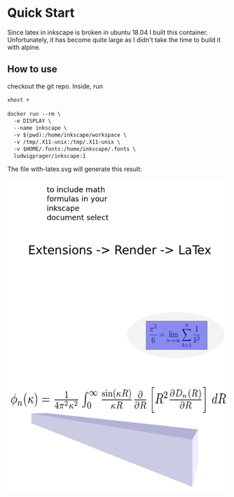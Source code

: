 # Quick Start

Since latex in inkscape is broken in ubuntu 18.04 I built this container. 
Unfortunately, it has become quite large as I didn't take the time to build it with alpine.

## How to use

checkout the git repo. Inside, run

~~~
xhost +

docker run --rm \
  -e DISPLAY \
  --name inkscape \
  -v $(pwd):/home/inkscape/workspace \
  -v /tmp/.X11-unix:/tmp/.X11-unix \
  -v $HOME/.fonts:/home/inkscape/.fonts \
  ludwigprager/inkscape:1

~~~

The file with-latex.svg will generate this result:

![](./with-latex.png)
